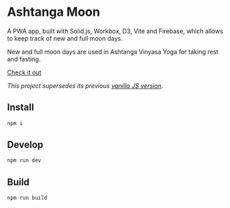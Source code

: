 # Ashtanga Moon

A PWA app, built with Solid.js, Workbox, D3, Vite and Firebase, which allows to keep track of new and full moon days.

New and full moon days are used in Ashtanga Vinyasa Yoga for taking rest and fasting.

[Check it out](https://ashtangamoon.org)

_This project supersedes its previous [vanilla JS version](https://github.com/kkomelin/ashtangamoon-vanilla)._

## Install

```bash
npm i
```

## Develop

```bash
npm run dev
```

## Build

```bash
npm run build
```
